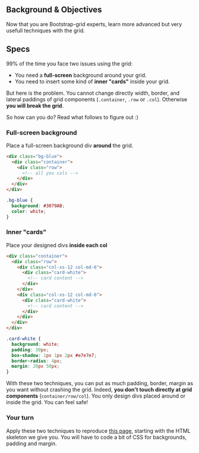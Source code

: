 ## Background & Objectives

Now that you are Bootstrap-grid experts, learn more advanced but very usefull techniques with the grid.

## Specs

99% of the time you face two issues using the grid:

- You need a **full-screen** background around your grid.
- You need to insert some kind of **inner "cards"** inside your grid.

But here is the problem. You cannot change directly width, border, and lateral paddings of grid components (`.container`, `.row` or `.col`). Otherwise **you will break the grid**.

So how can you do? Read what follows to figure out :)

### Full-screen background

Place a full-screen background div **around** the grid.

```html
<div class="bg-blue">
  <div class="container">
    <div class="row">
      <!-- all you cols -->
    </div>
  </div>
</div>
```

```css
.bg-blue {
  background: #3079AB;
  color: white;
}
```

### Inner "cards"

Place your designed divs **inside each col**

```html
<div class="container">
  <div class="row">
    <div class="col-xs-12 col-md-6">
      <div class="card-white">
        <!-- card content -->
      </div>
    </div>
    <div class="col-xs-12 col-md-6">
      <div class="card-white">
        <!-- card content -->
      </div>
    </div>
  </div>
</div>
```

```css
.card-white {
  background: white;
  padding: 30px;
  box-shadow: 1px 1px 2px #e7e7e7;
  border-radius: 4px;
  margin: 20px 50px;
}
```

With these two techniques, you can put as much padding, border, margin as you want without crashing the grid. Indeed, **you don't touch directly at grid components** (`container/row/col`). You only design divs placed around or inside the grid. You can feel safe!

### Your turn

Apply these two techniques to reproduce [this page](http://lewagon.github.io/bootstrap-challenges/02-Advanced-Bootstrap-grid/), starting with the HTML skeleton we give you. You will have to code a bit of CSS for backgrounds, padding and margin.
